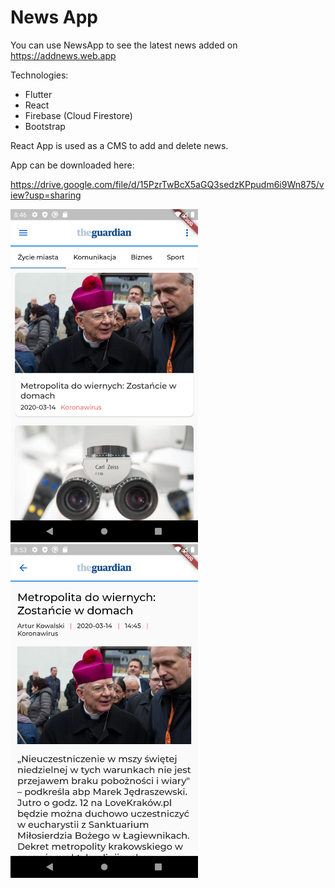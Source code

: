 # News App

You can use NewsApp to see the latest news added on https://addnews.web.app

Technologies:
- Flutter
- React
- Firebase (Cloud Firestore)
- Bootstrap

React App is used as a CMS to add and delete news.

App can be downloaded here:

https://drive.google.com/file/d/15PzrTwBcX5aGQ3sedzKPpudm6i9Wn875/view?usp=sharing

<img src="https://github.com/Fiiranek/NewsApp/blob/master/look.png" width="300"/>

<img src="https://github.com/Fiiranek/NewsApp/blob/master/news.png" width="300"/>

